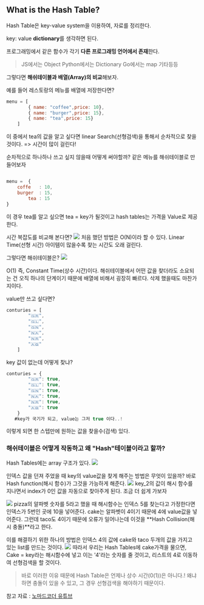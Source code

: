 ## What is the Hash Table?

Hash Table은 key-value system을 이용하여, 자료를 정리한다.

key: value
**dictionary**를 생각하면 된다.

프로그래밍에서 같은 함수가 각기 **다른 프로그래밍 언어에서 존재**한다.
> JS에서는 Object
Python에서는 Dictionary
Go에서는 map 기타등등

그렇다면 **해쉬테이블과 배열(Array)의 비교**해보자.

예를 들어 레스토랑의 메뉴를 배열에 저장한다면?
```javascript
menu = [
		{ name: "coffee",price: 10},
		{ name: "burger",price: 15},
    	{ name: "tea",price: 15}
    ]
```
이 중에서 tea의 값을 알고 싶다면 linear Search(선형검색)을 통해서 순차적으로 찾을 것이다. => 시간이 많이 걸린다!

순차적으로 하나하나 쓰고 싶지 않을때 어떻게 써야할까?
같은 메뉴를 해쉬테이블로 만들어보자
```javascript

menu = 	{ 
	coffe	: 10,
	burger	: 15,
    	tea	: 15
}

```
이 경우 tea를 알고 싶으면 tea = key가 될것이고 hash tables는 가격을 Value로 제공한다.

시간 복잡도를 비교해 본다면?
![](https://images.velog.io/images/sicksong/post/85715961-b701-49f0-8297-ce551f51c136/image.png)
처음 했던 방법은 O(N)이라 할 수 있다. Linear Time(선형 시간)
아이템이 많을수록 찾는 시간도 오래 걸린다.

그렇다면 해쉬테이블은?
 ![](https://images.velog.io/images/sicksong/post/15ad6cde-9fc6-470e-831f-0072f3830561/image.png)

O(1) 즉, Constant Time(상수 시간)이다.
해쉬테이블에서 어떤 값을 찾더라도 소요되는 건 오직 하나의 단계이기 때문에 배열에 비해서 굉장히 빠르다. 삭제 했을때도 마찬가지이다.

value만 쓰고 싶다면?
```javascript
conturies = [
		"🇬🇷",
		"🇬🇱",
		"🇬🇳",
		"🇳🇦",
		"🇳🇷",
		"🇦🇶"
	]
```

key 값이 없는데 어떻게 찾냐?

```javascript
conturies = {
		"🇬🇷": true,
		"🇬🇱": true,
		"🇬🇳": true,
		"🇳🇦": true,
		"🇳🇷": true,
		"🇦🇶": true
	}
   #key가 국기가 되고, value는 그저 true 이다..!
```
이렇게 되면 한 스텝만에 원하는 값을 찾을수(검색) 있다.


### 해쉬테이블은 어떻게 작동하고 왜 "Hash"테이블이라고 할까?

Hash Tables에는 array 구조가 있다.
![](https://images.velog.io/images/sicksong/post/b8a2b833-38ae-4fde-8de5-332b20ab5ba7/image.png)

인덱스 값을 던져 주었을 때 key의 value값을 찾게 해주는 방법은 무엇이 있을까? 바로 Hash function(해시 함수)가 그것을 가능하게 해준다.
![](https://images.velog.io/images/sicksong/post/02bdf497-444d-4a9d-9424-e27236d7c81f/image.png)
key_2의 값이 해시 함수를 지나면서 index가 0인 값을 자동으로 찾아주게 된다. 조금 더 쉽게 가보자

![](https://images.velog.io/images/sicksong/post/24c09285-c05e-4b82-b582-ec93645692cd/image.png)
pizza의 알파벳 숫자를 5라고 했을 때 해시함수는 인덱스 5를 찾는다고 가정한다면 인덱스가 5번인 곳에 10을 넣어준다.
cake는 알파벳이 4이기 때문에 4에 value값을 넣어준다. 그런데 taco도 4이기 때문에 오류가 일어나는데 이것을 **Hash Collision(해시 충돌)**라고 한다.

이를 해결하기 위한 하나의 방법은 인덱스 4의 값에 cake와 taco 두개의 값을  가지고 있는 list를 만드는 것이다.
![](https://images.velog.io/images/sicksong/post/942ebdfc-75d3-4192-a80f-12b9cf921f62/image.png)
따라서 우리는 Hash Tables에 cake가격을 물으면, Cake = key라는 해시함수에 넣고 이는 '4'라는 숫자를 줄 것이고, 리스트의 4로 이동하여 선형검색을 할 것이다.

> 바로 이러한 이유 때문에 Hash Table은 언제나 상수 시간(0(1))은 아니다.!
왜냐하면 충돌이 있을 수 있고, 그 경우 선형검색을 해야하기 때문이다.


참고 자료 : [노마드코더 유튜브](https://www.youtube.com/watch?v=HraOg7W3VAM)